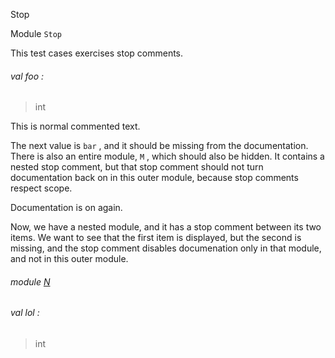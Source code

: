 Stop

Module `Stop`

This test cases exercises stop comments.

<a id="val-foo"></a>

###### val foo :

> int

This is normal commented text.

The next value is `bar` , and it should be missing from the documentation. There is also an entire module, `M` , which should also be hidden. It contains a nested stop comment, but that stop comment should not turn documentation back on in this outer module, because stop comments respect scope.

Documentation is on again.

Now, we have a nested module, and it has a stop comment between its two items. We want to see that the first item is displayed, but the second is missing, and the stop comment disables documenation only in that module, and not in this outer module.

<a id="module-N"></a>

###### module [N](Stop.N.md)

<a id="val-lol"></a>

###### val lol :

> int
